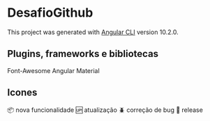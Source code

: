 # DesafioGithub

This project was generated with [Angular CLI](https://github.com/angular/angular-cli) version 10.2.0.

## Plugins, frameworks e bibliotecas

Font-Awesome
Angular Material

## Icones

:package: nova funcionalidade
:up: atualização
:beetle: correção de bug
:checkered_flag: release